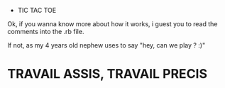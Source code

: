 * TIC TAC TOE

Ok, if you wanna know more about how it works, i guest you to read the comments into the .rb file.

If not, as my 4 years old nephew uses to say "hey, can we play ? :)"

# TRAVAIL ASSIS, TRAVAIL PRECIS
